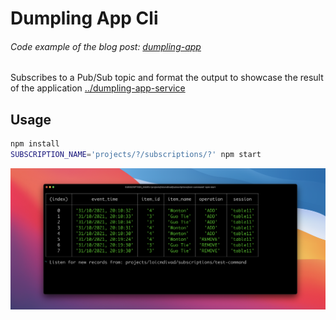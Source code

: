 # Dumpling App Cli

###### Code example of the blog post: [dumpling-app](../)

Subscribes to a Pub/Sub topic and format the output to showcase the result of the
application [../dumpling-app-service](../dumpling-app-service)

## Usage

```bash
npm install
SUBSCRIPTION_NAME='projects/?/subscriptions/?' npm start
```

![Example](../_resources/images/dumpling-cli-screenshot.png)